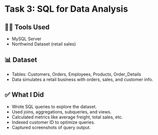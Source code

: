 # Task 3: SQL for Data Analysis

## 👨‍💻 Tools Used
- MySQL Server
- Northwind Dataset (retail sales)

## 📊 Dataset
- Tables: Customers, Orders, Employees, Products, Order_Details
- Data simulates a retail business with orders, sales, and customer info.

## ✅ What I Did
- Wrote SQL queries to explore the dataset.
- Used joins, aggregations, subqueries, and views.
- Calculated metrics like average freight, total sales, etc.
- Indexed customer ID to optimize queries.
- Captured screenshots of query output.

